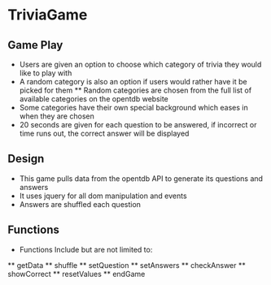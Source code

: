 # TriviaGame

## Game Play
* Users are given an option to choose which category of trivia they would like to play with
* A random category is also an option if users would rather have it be picked for them
 ** Random categories are chosen from the full list of available categories on the opentdb website
* Some categories have their own special background which eases in when they are chosen
* 20 seconds are given for each question to be answered, if incorrect or time runs out, the correct answer will be displayed

## Design

* This game pulls data from the opentdb API to generate its questions and answers
* It uses jquery for all dom manipulation and events
* Answers are shuffled each question

## Functions

* Functions Include but are not limited to:

** getData
** shuffle
** setQuestion
** setAnswers
** checkAnswer
** showCorrect
** resetValues
** endGame

